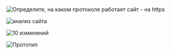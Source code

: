 ![Определите, на каком протоколе работает сайт - на https](https://docs.google.com/document/d/10rgksVS3NalFXjUhtcf024hPYVTUEssYvw3-GfLaKY0/edit?usp=sharing)
 
![анализ сайта](https://docs.google.com/document/d/1VXROC4m3uS61fY_vfg3r5UHczzG7OczyKVgwWQuEzYQ/edit?usp=sharing)

![10 изминений](https://docs.google.com/document/d/11XukZUrBhpkUhOQE9ZdyTLg7oJGnXUWoiEA_2AYSN3k/edit?usp=sharing)

![Прототип](https://wireframe.cc/W6fmWQ)